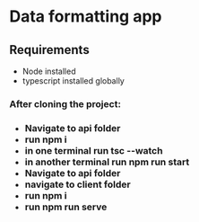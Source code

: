 <h1>Data formatting app</h1>

<h2>Requirements</h2>
<ul>
  <li>Node installed</li>
  <li>typescript installed globally</li>
</ul>

<h3> After cloning the project: <h3>
 <ul>
  <li>Navigate to api folder</li>
  <li>run npm i</li>
  <li>in one terminal run tsc --watch</li>
  <li>in another terminal run npm run start</li>
  <li>Navigate to api folder</li>
  <li>navigate to client folder</li>
  <li>run npm i</li>
  <li>run npm run serve</li>
</ul>
  
  

 

